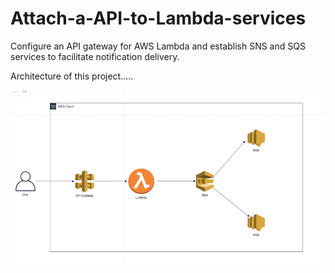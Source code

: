 # Attach-a-API-to-Lambda-services
Configure an API gateway for AWS Lambda and establish SNS and SQS services to facilitate notification delivery.

Architecture of this project.....

![image](API-Gateway.png)
